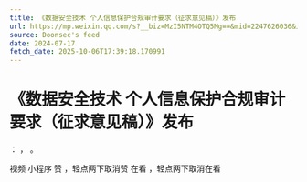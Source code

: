 ```yaml
---
title: 《数据安全技术 个人信息保护合规审计要求（征求意见稿）》发布
url: https://mp.weixin.qq.com/s?__biz=MzI5NTM4OTQ5Mg==&mid=2247626036&idx=2&sn=8c8fda677c0fa6b6a0235c4e4e659225
source: Doonsec's feed
date: 2024-07-17
fetch_date: 2025-10-06T17:39:18.170991
---
```


# 《数据安全技术 个人信息保护合规审计要求（征求意见稿）》发布

：
，
。

视频
小程序
赞
，轻点两下取消赞
在看
，轻点两下取消在看